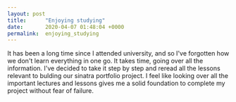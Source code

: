 ```yaml
---
layout: post
title:      "Enjoying studying"
date:       2020-04-07 01:48:04 +0000
permalink:  enjoying_studying
---
```



It has been a long time since I attended university, and so I've forgotten how we don't learn everything in one go. It takes time, going over all the information. I've decided to take it step by step and reread all the lessons relevant to bulding our sinatra portfolio project. I feel like looking over all the important lectures and lessons gives me a solid foundation to complete my project without fear of failure. 


